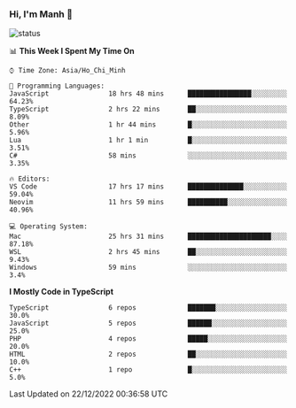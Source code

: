 ### Hi, I'm Manh 👋

![status](https://badge.stateful.com/manhhn01/status.svg)

<!--START_SECTION:waka-->
📊 **This Week I Spent My Time On** 

```text
⌚︎ Time Zone: Asia/Ho_Chi_Minh

💬 Programming Languages: 
JavaScript               18 hrs 48 mins      ████████████████░░░░░░░░░   64.23% 
TypeScript               2 hrs 22 mins       ██░░░░░░░░░░░░░░░░░░░░░░░   8.09% 
Other                    1 hr 44 mins        █░░░░░░░░░░░░░░░░░░░░░░░░   5.96% 
Lua                      1 hr 1 min          █░░░░░░░░░░░░░░░░░░░░░░░░   3.51% 
C#                       58 mins             ░░░░░░░░░░░░░░░░░░░░░░░░░   3.35%

🔥 Editors: 
VS Code                  17 hrs 17 mins      ██████████████░░░░░░░░░░░   59.04% 
Neovim                   11 hrs 59 mins      ██████████░░░░░░░░░░░░░░░   40.96%

💻 Operating System: 
Mac                      25 hrs 31 mins      █████████████████████░░░░   87.18% 
WSL                      2 hrs 45 mins       ██░░░░░░░░░░░░░░░░░░░░░░░   9.43% 
Windows                  59 mins             ░░░░░░░░░░░░░░░░░░░░░░░░░   3.4%

```

**I Mostly Code in TypeScript** 

```text
TypeScript               6 repos             ███████░░░░░░░░░░░░░░░░░░   30.0% 
JavaScript               5 repos             ██████░░░░░░░░░░░░░░░░░░░   25.0% 
PHP                      4 repos             █████░░░░░░░░░░░░░░░░░░░░   20.0% 
HTML                     2 repos             ██░░░░░░░░░░░░░░░░░░░░░░░   10.0% 
C++                      1 repo              █░░░░░░░░░░░░░░░░░░░░░░░░   5.0%

```



 Last Updated on 22/12/2022 00:36:58 UTC
<!--END_SECTION:waka-->
